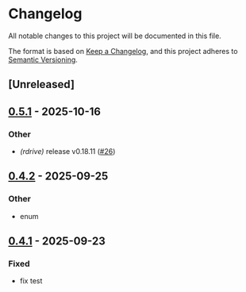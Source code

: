# Changelog

All notable changes to this project will be documented in this file.

The format is based on [Keep a Changelog](https://keepachangelog.com/en/1.0.0/),
and this project adheres to [Semantic Versioning](https://semver.org/spec/v2.0.0.html).

## [Unreleased]

## [0.5.1](https://github.com/drivercraft/rdrive/compare/rdif-serial-v0.5.0...rdif-serial-v0.5.1) - 2025-10-16

### Other

- *(rdrive)* release v0.18.11 ([#26](https://github.com/drivercraft/rdrive/pull/26))

## [0.4.2](https://github.com/drivercraft/rdrive/compare/rdif-serial-v0.4.1...rdif-serial-v0.4.2) - 2025-09-25

### Other

- enum

## [0.4.1](https://github.com/drivercraft/rdrive/compare/rdif-serial-v0.4.0...rdif-serial-v0.4.1) - 2025-09-23

### Fixed

- fix test
